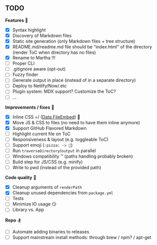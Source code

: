 ## TODO

**Features** :space_invader:

- [x] Syntax highlight
- [x] Discovery of Markdown files
- [x] Static site generation (only Markdown files + tree structure)
- [x] README.md/readme.md file should be "index.html" of the directory (render
      ToC when directory has no files)
- [x] Rename to Martha !!!
- [ ] Proper CLI
- [ ] .gitignore aware (opt-out)
- [ ] Fuzzy finder
- [ ] Generate output in place (instead of in a separate directory)
- [ ] Deploy to Netlify/Now/.etc
- [ ] Plugin system: MDX support? Customize the ToC?
- [ ] ...

**Improvements / fixes** :bug:

- [x] Inline CSS =/
      ([Data.FileEmbed](http://hackage.haskell.org/package/file-embed-0.0.11/docs/Data-FileEmbed.html))
      :tada:
- [x] Move JS & CSS to files (no need to have them inline anymore)
- [x] Support GitHub Flavored Markdown
- [ ] Highlight current file on ToC
- [ ] Responsiveness & layout (e.g. toggleable ToC)
- [ ] Support emoji (`:pizza: -> 🍕`)
- [ ] Run `traverseDirectory`/`output` in parallel
- [ ] Windows compatibility :tm: (paths handling probably broken)
- [ ] Build step for JS/CSS (e.g. minify)
- [ ] Write to pwd (instead of the provided path)

**Code quality** :nail_care:

- [x] Cleanup arguments of `renderPath`
- [x] Cleanup unused dependencies from `package.yml`
- [ ] Tests
- [ ] Minimize IO usage :smirk:
- [ ] Library vs. App

**Repo** :snowboarder:

- [ ] Automate adding binaries to releases
- [ ] Support mainstream install methods: through brew / npm? / apt-get
